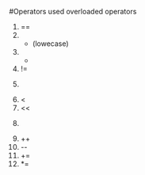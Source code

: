 #Operators used 
overloaded operators
1.   ==
2.   - (lowecase)
3.   +
4.   !=
5.   >
6.   <
7.   <<
8.   >>
9.   ++
10.  --
11.  +=
12.  *=
